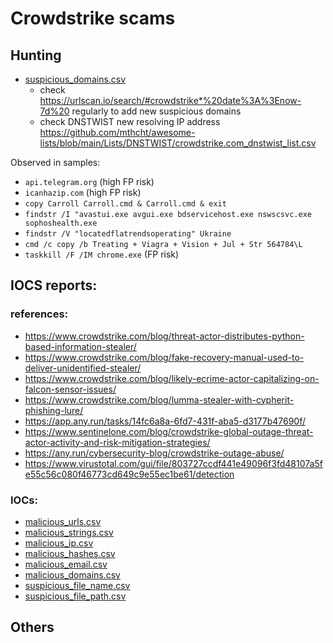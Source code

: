 # Crowdstrike scams 

## Hunting
- [suspicious_domains.csv](https://github.com/mthcht/Purpleteam/blob/main/Detection/Threat%20Hunting/CROWDSTRIKE_BSOD_scams/IOCS/suspicious_domains.csv)
  - check https://urlscan.io/search/#crowdstrike*%20date%3A%3Enow-7d%20 regularly to add new suspicious domains
  - check DNSTWIST new resolving IP address  https://github.com/mthcht/awesome-lists/blob/main/Lists/DNSTWIST/crowdstrike.com_dnstwist_list.csv
    
Observed in samples:
- `api.telegram.org` (high FP risk)
- `icanhazip.com` (high FP risk)
- `copy Carroll Carroll.cmd & Carroll.cmd & exit`
- `findstr /I "avastui.exe avgui.exe bdservicehost.exe nswscsvc.exe sophoshealth.exe`
- `findstr /V "locatedflatrendsoperating" Ukraine`
- `cmd /c copy /b Treating + Viagra + Vision + Jul + Str 564784\L`
- `taskkill /F /IM chrome.exe` (FP risk)


## IOCS reports:
### references:
  - https://www.crowdstrike.com/blog/threat-actor-distributes-python-based-information-stealer/
  - https://www.crowdstrike.com/blog/fake-recovery-manual-used-to-deliver-unidentified-stealer/
  - https://www.crowdstrike.com/blog/likely-ecrime-actor-capitalizing-on-falcon-sensor-issues/
  - https://www.crowdstrike.com/blog/lumma-stealer-with-cypherit-phishing-lure/
  - https://app.any.run/tasks/14fc6a8a-6fd7-431f-aba5-d3177b47690f/
  - https://www.sentinelone.com/blog/crowdstrike-global-outage-threat-actor-activity-and-risk-mitigation-strategies/
  - https://any.run/cybersecurity-blog/crowdstrike-outage-abuse/
  - https://www.virustotal.com/gui/file/803727ccdf441e49096f3fd48107a5fe55c56c080f46773cd649c9e55ec1be61/detection


### IOCs:
- [malicious_urls.csv](https://github.com/mthcht/Purpleteam/blob/main/Detection/Threat%20Hunting/CROWDSTRIKE_BSOD_scams/IOCS/malicious_urls.csv)
- [malicious_strings.csv](https://github.com/mthcht/Purpleteam/blob/main/Detection/Threat%20Hunting/CROWDSTRIKE_BSOD_scams/IOCS/malicious_strings.csv)
- [malicious_ip.csv](https://github.com/mthcht/Purpleteam/blob/main/Detection/Threat%20Hunting/CROWDSTRIKE_BSOD_scams/IOCS/malicious_ip.csv)
- [malicious_hashes.csv](https://github.com/mthcht/Purpleteam/blob/main/Detection/Threat%20Hunting/CROWDSTRIKE_BSOD_scams/IOCS/malicious_hashes.csv)
- [malicious_email.csv](https://github.com/mthcht/Purpleteam/blob/main/Detection/Threat%20Hunting/CROWDSTRIKE_BSOD_scams/IOCS/malicious_email.csv)
- [malicious_domains.csv](https://github.com/mthcht/Purpleteam/blob/main/Detection/Threat%20Hunting/CROWDSTRIKE_BSOD_scams/IOCS/malicious_domains.csv)
- [suspicious_file_name.csv](https://github.com/mthcht/Purpleteam/blob/main/Detection/Threat%20Hunting/CROWDSTRIKE_BSOD_scams/IOCS/suspicious_file_name.csv)
- [suspicious_file_path.csv](https://github.com/mthcht/Purpleteam/blob/main/Detection/Threat%20Hunting/CROWDSTRIKE_BSOD_scams/IOCS/suspicious_file_path.csv)
## Others

